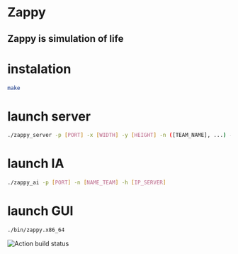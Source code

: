 # Zappy

## Zappy is simulation of life

# instalation
``` bash
make
```

# launch server
``` bash
./zappy_server -p [PORT] -x [WIDTH] -y [HEIGHT] -n ([TEAM_NAME], ...) -c [MAX_PER_TEAM] -f [FREQUENCY]
```

# launch IA
``` bash
./zappy_ai -p [PORT] -n [NAME_TEAM] -h [IP_SERVER]
```

# launch GUI
``` bash
./bin/zappy.x86_64
```

![Action build status](https://github.com/Nilex-x/Zappy/actions/workflows/cmake.yml/badge.svg)